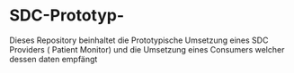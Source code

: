 # SDC-Prototyp-
Dieses Repository beinhaltet die Prototypische Umsetzung eines SDC Providers ( Patient Monitor) und die Umsetzung eines Consumers welcher dessen daten empfängt   
